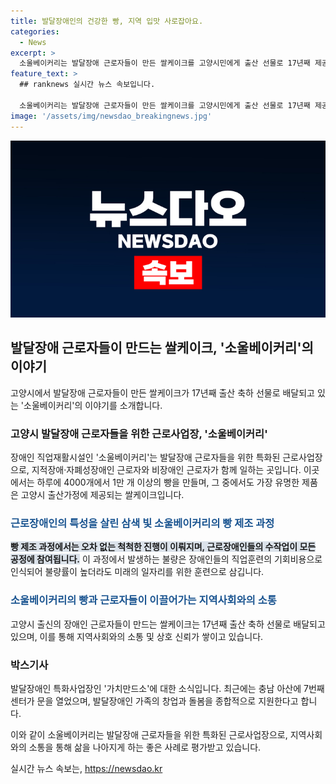 ```yaml
---
title: 발달장애인의 건강한 빵, 지역 입맛 사로잡아요.
categories:
  - News
excerpt: >
  소울베이커리는 발달장애 근로자들이 만든 쌀케이크를 고양시민에게 출산 선물로 17년째 제공하고 있습니다. 근로자들은 정확한 공정과 높은 직업 재활 정신을 보여주며 느리고 서툴 것이란 선입견을 깨고 있습니다. 김혜정 원장은 불량률이 높아도 근로장애인들에게 일자리를 제공하고 있으며, 근속자들에 대한 특별한 혜택도 주고 있습니다. 이외에도 가치만드소를 통해 발달장애인 가족의 창업과 돌봄을 지원하는 곳이 설립되어 있습니다.
feature_text: >
  ## ranknews 실시간 뉴스 속보입니다.

  소울베이커리는 발달장애 근로자들이 만든 쌀케이크를 고양시민에게 출산 선물로 17년째 제공하고 있습니다. 근로자들은 정확한 공정과 높은 직업 재활 정신을 보여주며 느리고 서툴 것이란 선입견을 깨고 있습니다. 김혜정 원장은 불량률이 높아도 근로장애인들에게 일자리를 제공하고 있으며, 근속자들에 대한 특별한 혜택도 주고 있습니다. 이외에도 가치만드소를 통해 발달장애인 가족의 창업과 돌봄을 지원하는 곳이 설립되어 있습니다.
image: '/assets/img/newsdao_breakingnews.jpg'
---
```


<p><img src="/assets/img/newsdao_breakingnews.jpg" alt="ranknews 속보" /></p>

<h2 data-ke-size="size26">발달장애 근로자들이 만드는 쌀케이크, '소울베이커리'의 이야기</h2>

<p data-ke-size="size16">고양시에서 발달장애 근로자들이 만든 쌀케이크가 17년째 출산 축하 선물로 배달되고 있는 '소울베이커리'의 이야기를 소개합니다.</p>

<h3>고양시 발달장애 근로자들을 위한 근로사업장, '소울베이커리'</h3>

<p data-ke-size="size16">장애인 직업재활시설인 '소울베이커리'는 발달장애 근로자들을 위한 특화된 근로사업장으로, 지적장애·자폐성장애인 근로자와 비장애인 근로자가 함께 일하는 곳입니다. 이곳에서는 하루에 4000개에서 1만 개 이상의 빵을 만들며, 그 중에서도 가장 유명한 제품은 고양시 출산가정에 제공되는 쌀케이크입니다.</p>

<h3><b><span style="color: #1a5490;">근로장애인의 특성을 살린 삼색 빛 소울베이커리의 빵 제조 과정</span></b></h3>

<p data-ke-size="size16"><b><span style="background-color: #21538527;">빵 제조 과정에서는 오차 없는 척척한 진행이 이뤄지며, 근로장애인들의 수작업이 모든 공정에 참여됩니다.</span></b> 이 과정에서 발생하는 불량은 장애인들의 직업훈련의 기회비용으로 인식되어 불량률이 높더라도 미래의 일자리를 위한 훈련으로 삼깁니다.</p>

<h3><b><span style="color: #1a5490;">소울베이커리의 빵과 근로자들이 이끌어가는 지역사회와의 소통</span></b></h3>

<p data-ke-size="size16">고양시 출신의 장애인 근로자들이 만드는 쌀케이크는 17년째 출산 축하 선물로 배달되고 있으며, 이를 통해 지역사회와의 소통 및 상호 신뢰가 쌓이고 있습니다.</p>

<h3>박스기사</h3>

<p data-ke-size="size16">발달장애인 특화사업장인 '가치만드소'에 대한 소식입니다. 최근에는 충남 아산에 7번째 센터가 문을 열었으며, 발달장애인 가족의 창업과 돌봄을 종합적으로 지원한다고 합니다.</p>

<p>이와 같이 소울베이커리는 발달장애 근로자들을 위한 특화된 근로사업장으로, 지역사회와의 소통을 통해 삶을 나아지게 하는 좋은 사례로 평가받고 있습니다.</p>
실시간 뉴스 속보는, <a href="https://newsdao.kr" rel="dofollow">https://newsdao.kr</a>


